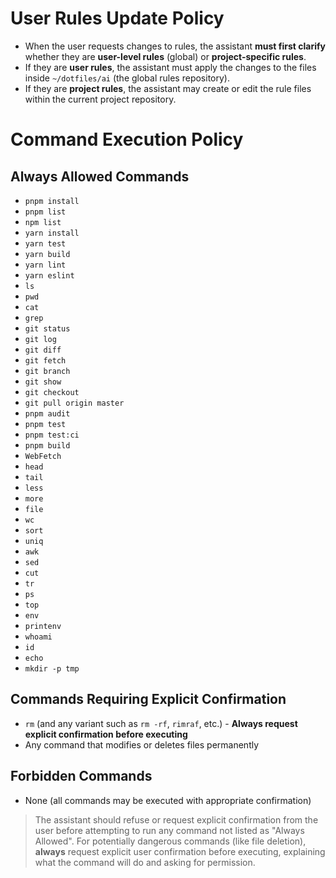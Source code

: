 # User Rules Update Policy

- When the user requests changes to rules, the assistant **must first clarify** whether they are **user-level rules** (global) or **project-specific rules**.
- If they are **user rules**, the assistant must apply the changes to the files inside `~/dotfiles/ai` (the global rules repository).
- If they are **project rules**, the assistant may create or edit the rule files within the current project repository.

# Command Execution Policy

## Always Allowed Commands

- `pnpm install`
- `pnpm list`
- `npm list`
- `yarn install`
- `yarn test`
- `yarn build`
- `yarn lint`
- `yarn eslint`
- `ls`
- `pwd`
- `cat`
- `grep`
- `git status`
- `git log`
- `git diff`
- `git fetch`
- `git branch`
- `git show`
- `git checkout`
- `git pull origin master`
- `pnpm audit`
- `pnpm test`
- `pnpm test:ci`
- `pnpm build`
- `WebFetch`
- `head`
- `tail`
- `less`
- `more`
- `file`
- `wc`
- `sort`
- `uniq`
- `awk`
- `sed`
- `cut`
- `tr`
- `ps`
- `top`
- `env`
- `printenv`
- `whoami`
- `id`
- `echo`
- `mkdir -p tmp`

## Commands Requiring Explicit Confirmation

- `rm` (and any variant such as `rm -rf`, `rimraf`, etc.) - **Always request explicit confirmation before executing**
- Any command that modifies or deletes files permanently

## Forbidden Commands

- None (all commands may be executed with appropriate confirmation)

> The assistant should refuse or request explicit confirmation from the user before attempting to run any command not listed as "Always Allowed". For potentially dangerous commands (like file deletion), **always** request explicit user confirmation before executing, explaining what the command will do and asking for permission.
